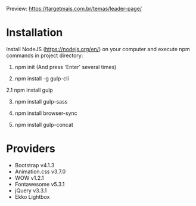 Preview: https://targetmais.com.br/temas/leader-page/

# Installation

Install NodeJS (https://nodejs.org/en/) on your computer and execute npm commands in project directory:

1. npm init (And press 'Enter' several times)

2. npm install -g gulp-cli

2.1 npm install gulp

3. npm install gulp-sass

4. npm install browser-sync

5. npm install gulp-concat

# Providers

+ Bootstrap v4.1.3
+ Animation.css v3.7.0
+ WOW v1.2.1
+ Fontawesome v5.3.1
+ jQuery v3.3.1
+ Ekko Lightbox